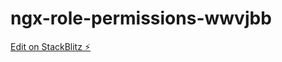 # ngx-role-permissions-wwvjbb

[Edit on StackBlitz ⚡️](https://stackblitz.com/edit/ngx-role-permissions-wwvjbb)